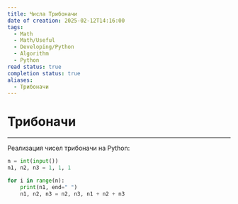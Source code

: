 ```yaml
---
title: Числа Трибоначи
date of creation: 2025-02-12T14:16:00
tags:
  - Math
  - Math/Useful
  - Developing/Python
  - Algorithm
  - Python
read status: true
completion status: true
aliases:
  - Трибоначи
---
```

# Трибоначи
---

Реализация чисел трибоначи на Python:

```python
n = int(input())
n1, n2, n3 = 1, 1, 1

for i in range(n):
	print(n1, end=" ")
	n1, n2, n3 = n2, n3, n1 + n2 + n3

```
